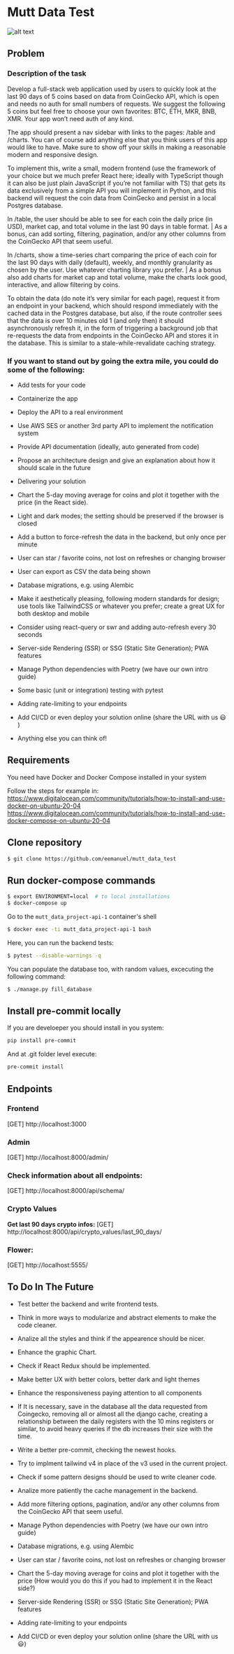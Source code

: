 # Mutt Data Test

![alt text](./frontend/src/mutt_data.jpg)

## Problem

### Description of the task

Develop a full-stack web application used by users to quickly look at the last 90 days of
5 coins based on data from CoinGecko API, which is open and needs no auth for small
numbers of requests. We suggest the following 5 coins but feel free to choose your own
favorites: BTC, ETH, MKR, BNB, XMR. Your app won’t need auth of any kind.

The app should present a nav sidebar with links to the pages: /table and /charts. You
can of course add anything else that you think users of this app would like to have. Make
sure to show off your skills in making a reasonable modern and responsive design.

To implement this, write a small, modern frontend (use the framework of your choice but
we much prefer React here; ideally with TypeScript though it can also be just plain
JavaScript if you’re not familiar with TS) that gets its data exclusively from a simple API
you will implement in Python, and this backend will request the coin data from
CoinGecko and persist in a local Postgres database.

In /table, the user should be able to see for each coin the daily price (in USD), market
cap, and total volume in the last 90 days in table format. | As a bonus, can add sorting,
filtering, pagination, and/or any other columns from the CoinGecko API that seem useful.

In /charts, show a time-series chart comparing the price of each coin for the last 90
days with daily (default), weekly, and monthly granularity as chosen by the user. Use
whatever charting library you prefer. | As a bonus also add charts for market cap and
total volume, make the charts look good, interactive, and allow filtering by coins.

To obtain the data (do note it’s very similar for each page), request it from an endpoint in
your backend, which should respond immediately with the cached data in the Postgres
database, but also, if the route controller sees that the data is over 10 minutes old 1 (and
only then) it should asynchronously refresh it, in the form of triggering a background job
that re-requests the data from endpoints in the CoinGecko API and stores it in the
database. This is similar to a stale-while-revalidate caching strategy.

### If you want to stand out by going the extra mile, you could do some of the following:

- Add tests for your code
- Containerize the app
- Deploy the API to a real environment
- Use AWS SES or another 3rd party API to implement the notification system
- Provide API documentation (ideally, auto generated from code)
- Propose an architecture design and give an explanation about how it should scale in the future
- Delivering your solution

- Chart the 5-day moving average for coins and plot it together with the price (in the React side).
- Light and dark modes; the setting should be preserved if the browser is closed
- Add a button to force-refresh the data in the backend, but only once per minute
- User can star / favorite coins, not lost on refreshes or changing browser
- User can export as CSV the data being shown
- Database migrations, e.g. using Alembic
- Make it aesthetically pleasing, following modern standards for design; use tools like
  TailwindCSS or whatever you prefer; create a great UX for both desktop and mobile
- Consider using react-query or swr and adding auto-refresh every 30 seconds
- Server-side Rendering (SSR) or SSG (Static Site Generation); PWA features
- Manage Python dependencies with Poetry (we have our own intro guide)
- Some basic (unit or integration) testing with pytest
- Adding rate-limiting to your endpoints
- Add CI/CD or even deploy your solution online (share the URL with us 😃 )
- Anything else you can think of!

## Requirements

You need have Docker and Docker Compose installed in your system

Follow the steps for example in:
https://www.digitalocean.com/community/tutorials/how-to-install-and-use-docker-on-ubuntu-20-04
https://www.digitalocean.com/community/tutorials/how-to-install-and-use-docker-compose-on-ubuntu-20-04

## Clone repository

```sh
$ git clone https://github.com/eemanuel/mutt_data_test
```

## Run docker-compose commands

```sh
$ export ENVIRONMENT=local  # to local installations
$ docker-compose up
```

Go to the `mutt_data_project-api-1` container's shell

```sh
$ docker exec -ti mutt_data_project-api-1 bash
```

Here, you can run the backend tests:

```sh
$ pytest --disable-warnings -q
```

You can populate the database too, with random values, excecuting the following command:

```sh
$ ./manage.py fill_database
```

## Install pre-commit locally

If you are develoeper you should install in you system:

```sh
pip install pre-commit
```

And at .git folder level execute:

```sh
pre-commit install
```

## Endpoints

### Frontend

[GET] http://localhost:3000

### Admin

[GET] http://localhost:8000/admin/

### Check information about all endpoints:

[GET] http://localhost:8000/api/schema/

### Crypto Values

**Get last 90 days crypto infos:**
[GET] http://localhost:8000/api/crypto_values/last_90_days/

### Flower:

[GET] http://localhost:5555/

## To Do In The Future

- Test better the backend and write frontend tests.
- Think in more ways to modularize and abstract elements to make the code cleaner.
- Analize all the styles and think if the appearence should be nicer.
- Enhance the graphic Chart.
- Check if React Redux should be implemented.
- Make better UX with better colors, better dark and light themes
- Enhance the responsiveness paying attention to all components
- If It is necessary, save in the database all the data requested from Coingecko, removing all or almost all the django cache, creating a relationship between the daily registers with the 10 mins registers or similar, to avoid heavy queries if the db increases their size with the time.
- Write a better pre-commit, checking the newest hooks.
- Try to implment tailwind v4 in place of the v3 used in the current project.
- Check if some pattern designs should be used to write cleaner code.
- Analize more patiently the cache management in the backend.

- Add more filtering options, pagination, and/or any other columns from the CoinGecko API that seem useful.
- Manage Python dependencies with Poetry (we have our own intro guide)
- Database migrations, e.g. using Alembic
- User can star / favorite coins, not lost on refreshes or changing browser
- Chart the 5-day moving average for coins and plot it together with the price (How would you do this if you had to implement it in the React side?)
- Server-side Rendering (SSR) or SSG (Static Site Generation); PWA features
- Adding rate-limiting to your endpoints
- Add CI/CD or even deploy your solution online (share the URL with us 😃)
